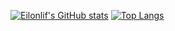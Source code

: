 [![Eilonlif's GitHub stats](https://github-readme-stats.vercel.app/api?username=eilonlif)](https://github.com/anuraghazra/github-readme-stats)
[![Top Langs](https://github-readme-stats.vercel.app/api/top-langs/?username=eilonlif&hide=CMake,Makefile,ActionScript)](https://github.com/anuraghazra/github-readme-stats)

<!--
**Eilonlif/Eilonlif** is a ✨ _special_ ✨ repository because its `README.md` (this file) appears on your GitHub profile.

Here are some ideas to get you started:

- 🔭 I’m currently working on ...
- 🌱 I’m currently learning ...
- 👯 I’m looking to collaborate on ...
- 🤔 I’m looking for help with ...
- 💬 Ask me about ...
- 📫 How to reach me: ...
- 😄 Pronouns: ...
- ⚡ Fun fact: ...
-->
